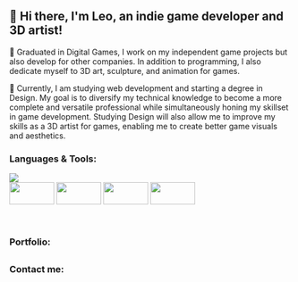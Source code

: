 <div>
  <h2>👋 Hi there, I'm Leo, an indie game developer and 3D artist!</h2>
  <p>💼 Graduated in Digital Games, I work on my independent game projects but also develop for other companies. In addition to programming, I also dedicate myself to 3D art,  sculpture, and animation for games.</p>
  <p>🌱 Currently, I am studying web development and starting a degree in Design. My goal is to diversify my technical knowledge to become a more complete and versatile professional while simultaneously honing my skillset in game development. Studying Design will also allow me to improve my skills as a 3D artist for games, enabling me to create better game visuals and aesthetics.</p>
</div>

<div>
  <div>
    <h3>Languages & Tools:</h3>
    <img src="https://github-readme-stats.vercel.app/api/top-langs?username=leospadim&layout=compact&theme=transparent&hide=hlsl,shaderlab&langs_count=8&hide_border=true&hide_title=true&card_width=350" />
    <div>
      <img align="center" height="40" width="80" src="https://cdn.simpleicons.org/unity/F2F2F2" />
      <img align="center" height="40" width="80" src="https://cdn.simpleicons.org/blender/F5792A" />
      <img align="center" height="40" width="80" src="https://cdn.simpleicons.org/unrealengine/242B66" />
      <img align="center" height="40" width="80" src="https://cdn.simpleicons.org/react/61DAFB" />
    </div>
  </div>
  <br><br>
  <h3>Portfolio:</h3>
</div>

##

<div>
  <h3>Contact me:</h3>
  <a href="mailto:leospadim@hotmail.com"></a>
  <a href="https://api.whatsapp.com/send?phone=5514998574325"></a>
</div>
